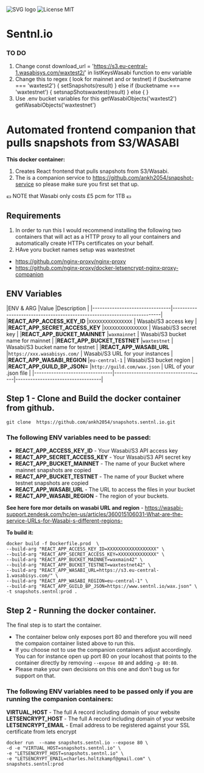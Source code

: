 
![SVG logo](https://www.sentnl.io/sentnl.svg)
          ![License MIT](https://img.shields.io/badge/license-MIT-blue.svg)

# Sentnl.io  

### TO DO

1. Change  const download_url = 'https://s3.eu-central-1.wasabisys.com/waxtest2/' in listKeysWasabi function to env variable
2.  Change this to regex ( look for mainnet and or testnet) if (bucketname === 'waxtest2') {
            setSnapshots(result)
          } else if (bucketname === 'waxtestnet') {
            setsnapShotswaxtest(result)
          } else {
          }
3. Use .env bucket variables for this
    getWasabiObjects('waxtest2')
    getWasabiObjects('waxtestnet')

# Automated frontend companion that pulls snapshots from S3/WASABI 

**This docker container:**

1. Creates React frontend that pulls snapshots from S3/Wasabi. 
2. The is a companion service to https://github.com/ankh2054/snapshot-service so please make sure you first set that up.

:pound: NOTE that Wasabi only costs £5 pcm for 1TB :pound:

## Requirements

1. In order to run this I would recommend installing the following two containers that will act as a HTTP proxy to all your containers and automatically create HTTPs certificates on your behalf.
2. HAve yoru bucket names setup was waxtestnet 


* https://github.com/nginx-proxy/nginx-proxy
* https://github.com/nginx-proxy/docker-letsencrypt-nginx-proxy-companion


## ENV Variables

|ENV & ARG                       |Value                                |Description                        |
|--------------------------------|-------------------------------------------------------------------------|
|**REACT_APP_ACCESS_KEY_ID**     |`XXXXXXXXXXXXXXXX`                   | Wasabi/S3 access key              |
|**REACT_APP_SECRET_ACCESS_KEY** |`XXXXXXXXXXXXXXXX`                   | Wasabi/S3 secret key              |
|**REACT_APP_BUCKET_MAINNET**    |`waxmainnet`                         | Wasabi/S3 bucket name for mainnet |
|**REACT_APP_BUCKET_TESTNET**    |`waxtestnet`                         | Wasabi/S3 bucket name for testnet |
|**REACT_APP_WASABI_URL**        |`https://xxx.wasabisys.com/`         | Wasabi/S3 URL for your instances  |
|**REACT_APP_WASABI_REGION**     |`eu-central-1`                       | Wasabi/S3 bucket region           |
|**REACT_APP_GUILD_BP_JSON=**    |`http://guild.com/wax.json`          | URL of your .json file            |
|--------------------------------|-------------------------------------|-----------------------------------|


## Step 1 - Clone and Build the docker container from github.


```git clone  https://github.com/ankh2054/snapshots.sentnl.io.git```

### The following ENV variables need to be passed:

- **REACT_APP_ACCESS_KEY_ID** - Your Wasabi/S3 API access key
- **REACT_APP_SECRET_ACCESS_KEY** - Your Wasabi/S3 API secret key
- **REACT_APP_BUCKET_MAINNET** - The name of your Bucket where mainnet snapshots are copied
- **REACT_APP_BUCKET_TESTNET** - The name of your Bucket where testnet snapshots are copied
- **REACT_APP_WASABI_URL** - The URL to access the files in your bucket
- **REACT_APP_WASABI_REGION** - The region of your buckets.

**See here fore mor details on wasabi URL and region** - https://wasabi-support.zendesk.com/hc/en-us/articles/360015106031-What-are-the-service-URLs-for-Wasabi-s-different-regions-


**To build it:**

```
docker build -f Dockerfile.prod  \
--build-arg "REACT_APP_ACCESS_KEY_ID=XXXXXXXXXXXXXXXXXX" \
--build-arg "REACT_APP_SECRET_ACCESS_KEY=XXXXXXXXXXXXXX" \
--build-arg "REACT_APP_BUCKET_MAINNET=waxmain42" \
--build-arg "REACT_APP_BUCKET_TESTNET=waxtestnet42" \
--build-arg "REACT_APP_WASABI_URL=https://s3.eu-central-1.wasabisys.com/" \
--build-arg "REACT_APP_WASABI_REGION=eu-central-1" \
--build-arg "REACT_APP_GUILD_BP_JSON=https://www.sentnl.io/wax.json" \
-t snapshots.sentnl:prod .

```

## Step 2 - Running the docker container.

The final step is to start the container. 

* The container below only exposes port 80 and therefore you will need the compaion container listed above to run this.
* If you choose not to use the companion containers adjust accordingly. You can for instance open up port 80 on your locahost that points to the container directly by removing `--expose 80` and adding `-p 80:80`. 
* Please make your own decisions on this one and don't bug us for support on that.

### The following ENV variables need to be passed only if you are running the companion containers:

**VIRTUAL_HOST** - The full A record including domain of your website
**LETSENCRYPT_HOST** - The full A record including domain of your website
**LETSENCRYPT_EMAIL** - Email address to be registered against your SSL certificate from lets encrypt

```
docker run  --name snapshots.sentnl.io --expose 80 \
-d -e "VIRTUAL_HOST=snapshots.sentnl.io" \
-e "LETSENCRYPT_HOST=snapshots.sentnl.io" \
-e "LETSENCRYPT_EMAIL=charles.holtzkampf@gmail.com" \
snapshots.sentnl:prod
```
